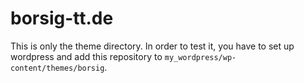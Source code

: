 # borsig-tt.de
This is only the theme directory. In order to test it, you have to set up wordpress and add this repository to `my_wordpress/wp-content/themes/borsig`.
